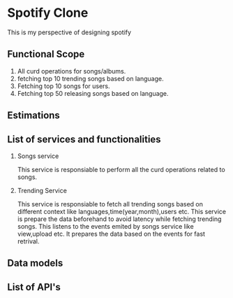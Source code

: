 # Spotify Clone

This is my perspective of designing spotify

## Functional Scope
1. All curd operations for songs/albums.
2. fetching top 10 trending songs based on language.
3. Fetching top 10 songs for users.
4. Fetching top 50 releasing songs based on language.

## Estimations


## List of services and functionalities
1. Songs service

    This service is responsiable to perform all the curd operations related to songs.
2. Trending Service

    This service is responsiable to fetch all trending songs based on different context like languages,time(year,month),users etc. This service is prepare the data beforehand to avoid latency while fetching trending songs. This listens to the events emited by songs service like view,upload etc. It prepares the data based on the events for fast retrival.


## Data models


## List of API's
